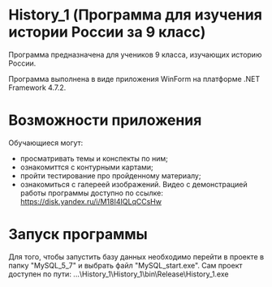 # History_1 (Программа для изучения истории России за 9 класс)
Программа предназначена для учеников 9 класса, изучающих историю России.

Программа выполнена в виде приложения WinForm на платформе .NET Framework 4.7.2.

# Возможности приложения
Обучающиеся могут:
  - просматривать темы и конспекты по ним;
  - ознакомиттся с контурными картами;
  - пройти тестирование про пройденному материалу;
  - ознакомиться с галереей изображений.
Видео с демонстрацией работы программы доступно по ссылке: https://disk.yandex.ru/i/M18I4IQLqCCsHw

# Запуск программы
Для того, чтобы запустить базу данных необходимо перейти в проекте в папку "MySQL_5_7" и выбрать файл "MySQL_start.exe".
Сам проект доступен по пути: ...\History_1\History_1\bin\Release\History_1.exe
